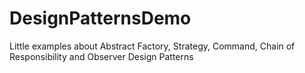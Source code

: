 # DesignPatternsDemo
Little examples about Abstract Factory, Strategy, Command, Chain of Responsibility and  Observer Design Patterns
